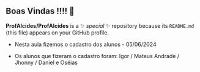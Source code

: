 ## Boas Vindas !!!!  👋


**ProfAlcides/ProfAlcides** is a ✨ _special_ ✨ repository because its `README.md` (this file) appears on your GitHub profile.


- Nesta aula fizemos o cadastro dos alunos - 05/06/2024

- Os alunos que fizeram o cadastro foram: Igor / Mateus Andrade / Jhonny / Daniel e Oséias

